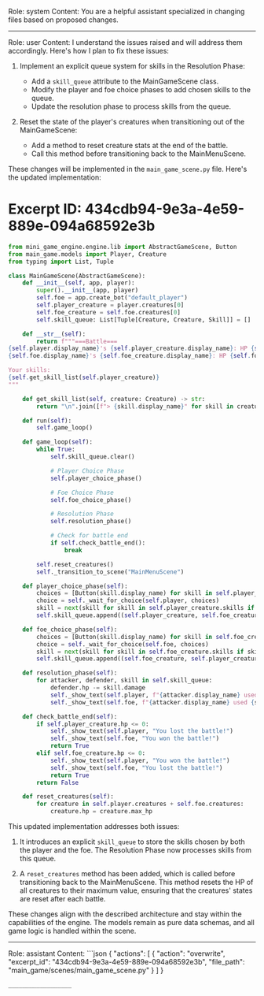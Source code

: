 Role: system
Content: You are a helpful assistant specialized in changing files based on proposed changes.
__________________
Role: user
Content: I understand the issues raised and will address them accordingly. Here's how I plan to fix these issues:

1. Implement an explicit queue system for skills in the Resolution Phase:
   - Add a `skill_queue` attribute to the MainGameScene class.
   - Modify the player and foe choice phases to add chosen skills to the queue.
   - Update the resolution phase to process skills from the queue.

2. Reset the state of the player's creatures when transitioning out of the MainGameScene:
   - Add a method to reset creature stats at the end of the battle.
   - Call this method before transitioning back to the MainMenuScene.

These changes will be implemented in the `main_game_scene.py` file. Here's the updated implementation:

# Excerpt ID: 434cdb94-9e3a-4e59-889e-094a68592e3b
```python main_game/scenes/main_game_scene.py
from mini_game_engine.engine.lib import AbstractGameScene, Button
from main_game.models import Player, Creature
from typing import List, Tuple

class MainGameScene(AbstractGameScene):
    def __init__(self, app, player):
        super().__init__(app, player)
        self.foe = app.create_bot("default_player")
        self.player_creature = player.creatures[0]
        self.foe_creature = self.foe.creatures[0]
        self.skill_queue: List[Tuple[Creature, Creature, Skill]] = []

    def __str__(self):
        return f"""===Battle===
{self.player.display_name}'s {self.player_creature.display_name}: HP {self.player_creature.hp}/{self.player_creature.max_hp}
{self.foe.display_name}'s {self.foe_creature.display_name}: HP {self.foe_creature.hp}/{self.foe_creature.max_hp}

Your skills:
{self.get_skill_list(self.player_creature)}
"""

    def get_skill_list(self, creature: Creature) -> str:
        return "\n".join([f"> {skill.display_name}" for skill in creature.skills])

    def run(self):
        self.game_loop()

    def game_loop(self):
        while True:
            self.skill_queue.clear()

            # Player Choice Phase
            self.player_choice_phase()

            # Foe Choice Phase
            self.foe_choice_phase()

            # Resolution Phase
            self.resolution_phase()

            # Check for battle end
            if self.check_battle_end():
                break

        self.reset_creatures()
        self._transition_to_scene("MainMenuScene")

    def player_choice_phase(self):
        choices = [Button(skill.display_name) for skill in self.player_creature.skills]
        choice = self._wait_for_choice(self.player, choices)
        skill = next(skill for skill in self.player_creature.skills if skill.display_name == choice.display_name)
        self.skill_queue.append((self.player_creature, self.foe_creature, skill))

    def foe_choice_phase(self):
        choices = [Button(skill.display_name) for skill in self.foe_creature.skills]
        choice = self._wait_for_choice(self.foe, choices)
        skill = next(skill for skill in self.foe_creature.skills if skill.display_name == choice.display_name)
        self.skill_queue.append((self.foe_creature, self.player_creature, skill))

    def resolution_phase(self):
        for attacker, defender, skill in self.skill_queue:
            defender.hp -= skill.damage
            self._show_text(self.player, f"{attacker.display_name} used {skill.display_name}!")
            self._show_text(self.foe, f"{attacker.display_name} used {skill.display_name}!")

    def check_battle_end(self):
        if self.player_creature.hp <= 0:
            self._show_text(self.player, "You lost the battle!")
            self._show_text(self.foe, "You won the battle!")
            return True
        elif self.foe_creature.hp <= 0:
            self._show_text(self.player, "You won the battle!")
            self._show_text(self.foe, "You lost the battle!")
            return True
        return False

    def reset_creatures(self):
        for creature in self.player.creatures + self.foe.creatures:
            creature.hp = creature.max_hp
```

This updated implementation addresses both issues:

1. It introduces an explicit `skill_queue` to store the skills chosen by both the player and the foe. The Resolution Phase now processes skills from this queue.

2. A `reset_creatures` method has been added, which is called before transitioning back to the MainMenuScene. This method resets the HP of all creatures to their maximum value, ensuring that the creatures' states are reset after each battle.

These changes align with the described architecture and stay within the capabilities of the engine. The models remain as pure data schemas, and all game logic is handled within the scene.
__________________
Role: assistant
Content: ```json
{
  "actions": [
    {
      "action": "overwrite",
      "excerpt_id": "434cdb94-9e3a-4e59-889e-094a68592e3b",
      "file_path": "main_game/scenes/main_game_scene.py"
    }
  ]
}
```
__________________

